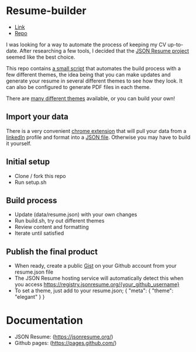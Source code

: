 # Resume-builder

- [Link](https://registry.jsonresume.org/robichaudc)
- [Repo](https://github.com/robichaudc/resume-source)

I was looking for a way to automate the process of keeping my CV up-to-date. After researching a few tools, I decided that the [JSON Resume project](https://jsonresume.org/) seemed like the best choice.

This repo contains [a small script](./build.sh) that automates the build process with a few different themes, the idea being that you can make updates and generate your resume in several different themes to see how they look. It can also be configured to generate PDF files in each theme.

There are [many different themes](https://jsonresume.org/themes/) available, or you can build your own!

## Import your data
There is a very convenient [chrome extension](https://chrome.google.com/webstore/detail/json-resume-exporter/caobgmmcpklomkcckaenhjlokpmfbdec) that will pull your data from a [linkedIn](https://www.linkedin.com/) profile and format into a [JSON file](./data/resume.json). Otherwise you may have to build it yourself.

## Initial setup

- Clone / fork this repo
- Run setup.sh


## Build process
- Update (data/resume.json) with your own changes
- Run build.sh, try out different themes
- Review content and formatting
- Iterate until satisfied

## Publish the final product
- When ready, create a public [Gist](http://gist.github.com/) on your Github account from your resume.json file
- The JSON Resume hosting service will automatically detect this when you access https://registry.jsonresume.org/{your_github_username}
- To set a theme, just add to your resume.json;
{ "meta": { "theme": "elegant" } }

# Documentation
- JSON Resume: (https://jsonresume.org/)
- Github pages: (https://pages.github.com/)
